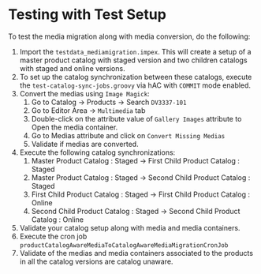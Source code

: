 # Testing with Test Setup

To test the media migration along with media conversion, do the following:

1. Import the `testdata_mediamigration.impex`. This will create a setup of a master product catalog with staged version and two children catalogs with staged and online versions.
2. To set up the catalog synchronization between these catalogs, execute the `test-catalog-sync-jobs.groovy` via hAC with `COMMIT` mode enabled.
3. Convert the medias using `Image Magick`:
   1. Go to Catalog -> Products -> Search `DV3337-101`
   2. Go to Editor Area -> `Multimedia` tab
   3. Double-click on the attribute value of `Gallery Images` attribute to Open the media container.
   4. Go to Medias attribute and click on `Convert Missing Medias`
   5. Validate if medias are converted.
4. Execute the following catalog synchronizations:
   1. Master Product Catalog : Staged -> First Child Product Catalog : Staged
   2. Master Product Catalog : Staged -> Second Child Product Catalog : Staged
   3. First Child Product Catalog : Staged -> First Child Product Catalog : Online
   4. Second Child Product Catalog : Staged -> Second Child Product Catalog : Online
5. Validate your catalog setup along with media and media containers.
6. Execute the cron job `productCatalogAwareMediaToCatalogAwareMediaMigrationCronJob`
7. Validate of the medias and media containers associated to the products in all the catalog versions are catalog unaware.
